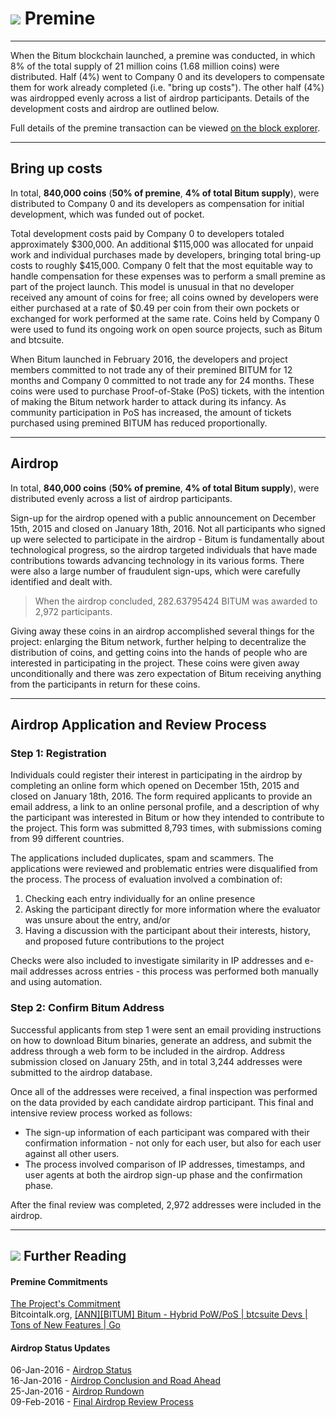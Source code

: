 # <img class="bitum-icon" src="/img/bitum-icons/PoWMine.svg" /> Premine

---

When the Bitum blockchain launched, a premine was conducted, in which 8% of the total supply of 21 million coins (1.68 million coins) were distributed. Half (4%) went to Company 0 and its developers to compensate them for work already completed (i.e. "bring up costs"). The other half (4%) was airdropped evenly across a list of airdrop participants. Details of the development costs and airdrop are outlined below.

Full details of the premine transaction can be viewed [on the block explorer](https://explorer.bitum.io/tx/5e29cdb355b3fc7e76c98a9983cd44324b3efdd7815c866e33f6c72292cb8be6).

---

## Bring up costs

In total, **840,000 coins** (**50% of premine**, **4% of total Bitum supply**), were distributed to Company 0 and its developers as compensation for initial development, which was funded out of pocket. 

Total development costs paid by Company 0 to developers totaled approximately $300,000. An additional $115,000 was allocated for unpaid work and individual purchases made by developers, bringing total bring-up costs to roughly $415,000. Company 0 felt that the most equitable way to handle compensation for these expenses was to perform a small premine as part of the project launch. This model is unusual in that no developer received any amount of coins for free; all coins owned by developers were either purchased at a rate of $0.49 per coin from their own pockets or exchanged for work performed at the same rate. Coins held by Company 0 were used to fund its ongoing work on open source projects, such as Bitum and btcsuite.

When Bitum launched in February 2016, the developers and project members committed to not trade any of their premined BITUM for 12 months and Company 0 committed to not trade any for 24 months. These coins were used to purchase Proof-of-Stake (PoS) tickets, with the intention of making the Bitum network harder to attack during its infancy. As community participation in PoS has increased, the amount of tickets purchased using premined BITUM has reduced proportionally.

---

## Airdrop

In total, **840,000 coins** (**50% of premine**, **4% of total Bitum supply**), were distributed evenly across a list of airdrop participants. 

Sign-up for the airdrop opened with a public announcement on December 15th, 2015 and closed on January 18th, 2016. Not all participants who signed up were selected to participate in the airdrop - Bitum is fundamentally about technological progress, so the airdrop targeted individuals that have made contributions towards advancing technology in its various forms. There were also a large number of fraudulent sign-ups, which were carefully identified and dealt with.

> When the airdrop concluded, 282.63795424 BITUM was awarded to 2,972 participants.

Giving away these coins in an airdrop accomplished several things for the project: enlarging the Bitum network, further helping to decentralize the distribution of coins, and getting coins into the hands of people who are interested in participating in the project. These coins were given away unconditionally and there was zero expectation of Bitum receiving anything from the participants in return for these coins.

---

## Airdrop Application and Review Process

### Step 1: Registration

Individuals could register their interest in participating in the airdrop by completing an online form which opened on December 15th, 2015 and closed on January 18th, 2016.
The form required applicants to provide an email address, a link to an online personal profile, and a description of why the participant was interested in Bitum or how they intended to contribute to the project.
This form was submitted 8,793 times, with submissions coming from 99 different countries.

The applications included duplicates, spam and scammers.
The applications were reviewed and problematic entries were disqualified from the process.
The process of evaluation involved a combination of:

1. Checking each entry individually for an online presence
1. Asking the participant directly for more information where the evaluator was unsure about the entry, and/or
1. Having a discussion with the participant about their interests, history, and proposed future contributions to the project

Checks were also included to investigate similarity in IP addresses and e-mail addresses across entries - this process was performed both manually and using automation.

### Step 2: Confirm Bitum Address

Successful applicants from step 1 were sent an email providing instructions on how to download Bitum binaries, generate an address, and submit the address through a web form to be included in the airdrop. Address submission closed on January 25th, and in total 3,244 addresses were submitted to the airdrop database.

Once all of the addresses were received, a final inspection was performed on the data provided by each candidate airdrop participant.
This final and intensive review process worked as follows:

* The sign-up information of each participant was compared with their confirmation information - not only for each user, but also for each user against all other users.
* The process involved comparison of IP addresses, timestamps, and user agents at both the airdrop sign-up phase and the confirmation phase.

After the final review was completed, 2,972 addresses were included in the airdrop.

---

## <img class="bitum-icon" src="/img/bitum-icons/Sources.svg" /> Further Reading

#### Premine Commitments

[The Project's Commitment](https://forum.bitum.io/threads/the-projects-commitment.730/)  
Bitcointalk.org, [[ANN][BITUM] Bitum - Hybrid PoW/PoS | btcsuite Devs | Tons of New Features | Go](https://bitcointalk.org/index.php?topic=1290358.msg13412287#msg13412287)

#### Airdrop Status Updates

06-Jan-2016 - [Airdrop Status](https://forum.bitum.io/threads/airdrop-status.121/)  
16-Jan-2016 - [Airdrop Conclusion and Road Ahead](https://forum.bitum.io/threads/airdrop-conclusion-and-road-ahead.217/)  
25-Jan-2016 - [Airdrop Rundown](https://forum.bitum.io/threads/airdrop-rundown.313/)  
09-Feb-2016 - [Final Airdrop Review Process](https://forum.bitum.io/threads/final-airdrop-review-process.534/)